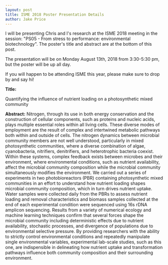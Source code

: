 ```yaml
---
layout: post
title: ISME 2018 Poster Presentation Details
author: Jake Price
---
```


I will be presenting Chris and I's research at the ISME 2018 meeting in the session: "PS05 - From stress to performance: environmental biotechnology". The poster's title and abstract are at the bottom of this post. 

The presentation will be on Monday August 13th, 2018 from 3:30-5:30 pm, but the poster will be up all day.  

If you will happen to be attending ISME this year, please make sure to drop by and say hi!

**Title:**   

Quantifying the influence of nutrient loading on a photosynthetic mixed community  

**Abstract:**
Nitrogen, through its use in both energy conservation and the construction of cellular components, such as proteins and nucleic acids, plays multiple essential roles within all living cells. These diverse modes of employment are the result of complex and intertwined metabolic pathways both within and outside of cells. The nitrogen dynamics between microbial community members are not well understood, particularly in mixed photosynthetic communities, where a diverse combination of algae, cyanobacteria, nitrifiers, denitrifiers, and heterotrophic bacteria coexist. Within these systems, complex feedback exists between microbes and their environment, where environmental conditions, such as nutrient availability, affect the microbial community composition while the microbial community simultaneously modifies the environment. We carried out a series of experiments in two photobioreactors (PBR) containing photosynthetic mixed communities in an effort to understand how nutrient loading shapes microbial community composition, which in turn drives nutrient uptake. Water samples were collected daily from the PBRs to assess nutrient loading and removal characteristics and biomass samples collected at the end of each experimental condition were sequenced using 16s rDNA amplicon sequencing. Results from a variety of numerical ecology and machine learning techniques confirm that several forces shape the microbial community including deterministic effects due to nutrient availability, stochastic processes, and divergence of populations due to environmental selective pressure. By providing researchers with the ability to strictly control environmental conditions and repeatedly manipulate single environmental variables, experimental lab-scale studies, such as this one, are indispensible in delineating how nutrient uptake and transformation pathways influence both community composition and their surrounding environment.    


